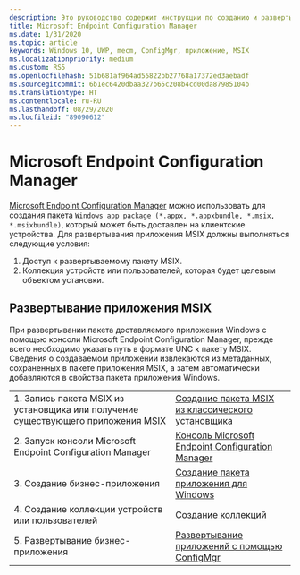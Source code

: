 ```yaml
---
description: Это руководство содержит инструкции по созданию и развертыванию приложения MSIX с помощью Microsoft Endpoint Configuration Manager.
title: Microsoft Endpoint Configuration Manager
ms.date: 1/31/2020
ms.topic: article
keywords: Windows 10, UWP, mecm, ConfigMgr, приложение, MSIX
ms.localizationpriority: medium
ms.custom: RS5
ms.openlocfilehash: 51b681af964ad55822bb27768a17372ed3aebadf
ms.sourcegitcommit: 6b1ec6420dbaa327b65c208b4cd00da87985104b
ms.translationtype: HT
ms.contentlocale: ru-RU
ms.lasthandoff: 08/29/2020
ms.locfileid: "89090612"
---
```

# <a name="microsoft-endpoint-configuration-manager"></a>Microsoft Endpoint Configuration Manager
[Microsoft Endpoint Configuration Manager](/configmgr/) можно использовать для создания пакета `Windows app package (*.appx, *.appxbundle, *.msix, *.msixbundle)`, который может быть доставлен на клиентские устройства. Для развертывания приложения MSIX должны выполняться следующие условия:
1) Доступ к развертываемому пакету MSIX.
2) Коллекция устройств или пользователей, которая будет целевым объектом установки.

## <a name="deploying-msix-application"></a>Развертывание приложения MSIX
При развертывании пакета доставляемого приложения Windows с помощью консоли Microsoft Endpoint Configuration Manager, прежде всего необходимо указать путь в формате UNC к пакету MSIX. Сведения о создаваемом приложении извлекаются из метаданных, сохраненных в пакете приложения MSIX, а затем автоматически добавляются в свойства пакета приложения Windows.

|||
|-----|------|
| 1. Запись пакета MSIX из установщика или получение существующего приложения MSIX | [Создание пакета MSIX из классического установщика](../packaging-tool/create-app-package.md)  |
| 2. Запуск консоли Microsoft Endpoint Configuration Manager | [Консоль Microsoft Endpoint Configuration Manager](https://devicemanagement.microsoft.com) |
| 3. Создание бизнес-приложения | [Создание пакета приложения для Windows](/configmgr/apps/get-started/creating-windows-applications) |
| 4. Создание коллекции устройств или пользователей | [Создание коллекций](/configmgr/core/clients/manage/collections/create-collections) |
| 5. Развертывание бизнес-приложения | [Развертывание приложений с помощью ConfigMgr](/configmgr/apps/deploy-use/deploy-applications) |
